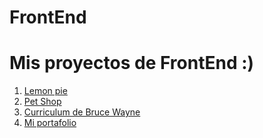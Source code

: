 # FrontEnd

<h1>Mis proyectos de FrontEnd :)</h1>

<ol>
  <li><a href='https://erasmoh24.github.io/Front_End/LemonPie'>Lemon pie</a></li>
  <li><a href='https://erasmoh24.github.io/Front_End/petShop'>Pet Shop</a></li>
  <li><a href='https://erasmoh24.github.io/Front_End/curriculum'>Curriculum de Bruce Wayne</a></li>
  <li><a href='https://erasmoh24.github.io/Front_End/CvPropio'>Mi portafolio</a></li>
</ol>


